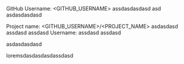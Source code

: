 GitHub Username: <GITHUB_USERNAME> assdasdasdasd
asd
asdasdasdasd

Project name: <GITHUB_USERNAME>/<PROJECT_NAME> asdasdasd
assdasd
assdasd
Username: assdasd <USERNAME> assdasd

asdasdasdasd

loremsdasdasdasdassdasd
